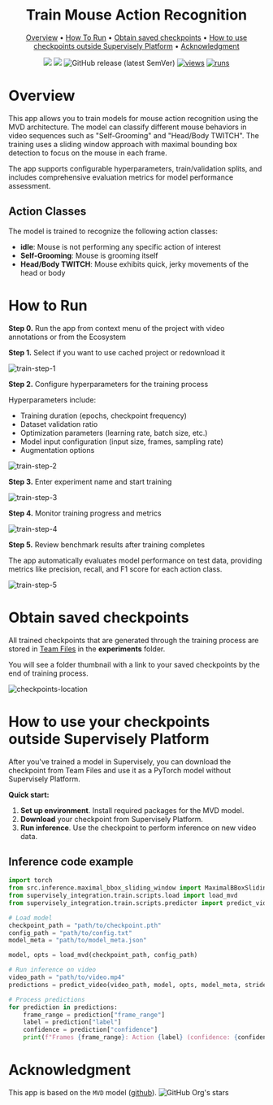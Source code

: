 <div align="center" markdown>

<img src=""/>  

# Train Mouse Action Recognition

<p align="center">
  <a href="#overview">Overview</a> •
  <a href="#how-to-run">How To Run</a> •
  <a href="#obtain-saved-checkpoints">Obtain saved checkpoints</a> •
  <a href="#how-to-use-your-checkpoints-outside-supervisely-platform">How to use checkpoints outside Supervisely Platform</a> •
  <a href="#acknowledgment">Acknowledgment</a>
</p>

[![](https://img.shields.io/badge/supervisely-ecosystem-brightgreen)](https://ecosystem.supervisely.com/apps/supervisely-ecosystem/mouse-action-recognition/supervisely_integration/train)
[![](https://img.shields.io/badge/slack-chat-green.svg?logo=slack)](https://supervisely.com/slack)
![GitHub release (latest SemVer)](https://img.shields.io/github/v/release/supervisely-ecosystem/mouse-action-recognition)
[![views](https://app.supervisely.com/img/badges/views/supervisely-ecosystem/mouse-action-recognition/supervisely_integration/train.png)](https://supervisely.com)
[![runs](https://app.supervisely.com/img/badges/runs/supervisely-ecosystem/mouse-action-recognition/supervisely_integration/train.png)](https://supervisely.com)

</div>

# Overview

This app allows you to train models for mouse action recognition using the MVD architecture. The model can classify different mouse behaviors in video sequences such as "Self-Grooming" and "Head/Body TWITCH". The training uses a sliding window approach with maximal bounding box detection to focus on the mouse in each frame.

The app supports configurable hyperparameters, train/validation splits, and includes comprehensive evaluation metrics for model performance assessment.

## Action Classes

The model is trained to recognize the following action classes:

- **idle**: Mouse is not performing any specific action of interest
- **Self-Grooming**: Mouse is grooming itself 
- **Head/Body TWITCH**: Mouse exhibits quick, jerky movements of the head or body

# How to Run

**Step 0.** Run the app from context menu of the project with video annotations or from the Ecosystem

**Step 1.** Select if you want to use cached project or redownload it

![train-step-1]()

**Step 2.** Configure hyperparameters for the training process

Hyperparameters include:
- Training duration (epochs, checkpoint frequency)
- Dataset validation ratio
- Optimization parameters (learning rate, batch size, etc.)
- Model input configuration (input size, frames, sampling rate)
- Augmentation options

![train-step-2](https://github.com/supervisely-ecosystem/mouse-action-recognition/releases/download/v0.0.1/train-step-2.png)

**Step 3.** Enter experiment name and start training

![train-step-3](https://github.com/supervisely-ecosystem/mouse-action-recognition/releases/download/v0.0.1/train-step-3.png)

**Step 4.** Monitor training progress and metrics

![train-step-4](https://github.com/supervisely-ecosystem/mouse-action-recognition/releases/download/v0.0.1/train-step-4.png)

**Step 5.** Review benchmark results after training completes

The app automatically evaluates model performance on test data, providing metrics like precision, recall, and F1 score for each action class.

![train-step-5](https://github.com/supervisely-ecosystem/mouse-action-recognition/releases/download/v0.0.1/train-step-5.png)

# Obtain saved checkpoints

All trained checkpoints that are generated through the training process are stored in [Team Files](https://app.supervisely.com/files/) in the **experiments** folder.

You will see a folder thumbnail with a link to your saved checkpoints by the end of training process.

![checkpoints-location](https://github.com/supervisely-ecosystem/mouse-action-recognition/releases/download/v0.0.1/checkpoints-location.png)

# How to use your checkpoints outside Supervisely Platform

After you've trained a model in Supervisely, you can download the checkpoint from Team Files and use it as a PyTorch model without Supervisely Platform.

**Quick start:**

1. **Set up environment**. Install required packages for the MVD model.
2. **Download** your checkpoint from Supervisely Platform.
3. **Run inference**. Use the checkpoint to perform inference on new video data.

## Inference code example

```python
import torch
from src.inference.maximal_bbox_sliding_window import MaximalBBoxSlidingWindow3
from supervisely_integration.train.scripts.load import load_mvd
from supervisely_integration.train.scripts.predictor import predict_video

# Load model
checkpoint_path = "path/to/checkpoint.pth"
config_path = "path/to/config.txt"
model_meta = "path/to/model_meta.json"

model, opts = load_mvd(checkpoint_path, config_path)

# Run inference on video
video_path = "path/to/video.mp4"
predictions = predict_video(video_path, model, opts, model_meta, stride=8)

# Process predictions
for prediction in predictions:
    frame_range = prediction["frame_range"]
    label = prediction["label"]
    confidence = prediction["confidence"]
    print(f"Frames {frame_range}: Action {label} (confidence: {confidence:.2f})")
```

# Acknowledgment

This app is based on the `MVD` model ([github](https://github.com/ruiwang2021/mvd)). ![GitHub Org's stars](https://img.shields.io/github/stars/ruiwang2021/mvd?style=social)
